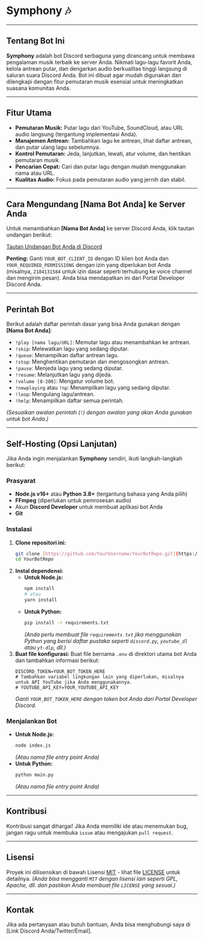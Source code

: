 # Symphony 🎶

---

## Tentang Bot Ini

**Symphony** adalah bot Discord serbaguna yang dirancang untuk membawa pengalaman musik terbaik ke server Anda. Nikmati lagu-lagu favorit Anda, kelola antrean putar, dan dengarkan audio berkualitas tinggi langsung di saluran suara Discord Anda. Bot ini dibuat agar mudah digunakan dan dilengkapi dengan fitur pemutaran musik esensial untuk meningkatkan suasana komunitas Anda.

---

## Fitur Utama

* **Pemutaran Musik:** Putar lagu dari YouTube, SoundCloud, atau URL audio langsung (tergantung implementasi Anda).
* **Manajemen Antrean:** Tambahkan lagu ke antrean, lihat daftar antrean, dan putar ulang lagu sebelumnya.
* **Kontrol Pemutaran:** Jeda, lanjutkan, lewati, atur volume, dan hentikan pemutaran musik.
* **Pencarian Cepat:** Cari dan putar lagu dengan mudah menggunakan nama atau URL.
* **Kualitas Audio:** Fokus pada pemutaran audio yang jernih dan stabil.

---

## Cara Mengundang [Nama Bot Anda] ke Server Anda

Untuk menambahkan **[Nama Bot Anda]** ke server Discord Anda, klik tautan undangan berikut:

[Tautan Undangan Bot Anda di Discord](https://discord.com/oauth2/authorize?client_id=YOUR_BOT_CLIENT_ID&permissions=YOUR_REQUIRED_PERMISSIONS&scope=bot%20applications.commands)

**Penting:** Ganti `YOUR_BOT_CLIENT_ID` dengan ID klien bot Anda dan `YOUR_REQUIRED_PERMISSIONS` dengan izin yang diperlukan bot Anda (misalnya, `2184131584` untuk izin dasar seperti terhubung ke voice channel dan mengirim pesan). Anda bisa mendapatkan ini dari Portal Developer Discord Anda.

---

## Perintah Bot

Berikut adalah daftar perintah dasar yang bisa Anda gunakan dengan **[Nama Bot Anda]**:

* `!play [nama lagu/URL]`: Memutar lagu atau menambahkan ke antrean.
* `!skip`: Melewatkan lagu yang sedang diputar.
* `!queue`: Menampilkan daftar antrean lagu.
* `!stop`: Menghentikan pemutaran dan mengosongkan antrean.
* `!pause`: Menjeda lagu yang sedang diputar.
* `!resume`: Melanjutkan lagu yang dijeda.
* `!volume [0-200]`: Mengatur volume bot.
* `!nowplaying` atau `!np`: Menampilkan lagu yang sedang diputar.
* `!loop`: Mengulang lagu/antrean.
* `!help`: Menampilkan daftar semua perintah.

*(Sesuaikan awalan perintah (`!`) dengan awalan yang akan Anda gunakan untuk bot Anda.)*

---

## Self-Hosting (Opsi Lanjutan)

Jika Anda ingin menjalankan **Symphony** sendiri, ikuti langkah-langkah berikut:

### Prasyarat

* **Node.js v16+** atau **Python 3.8+** (tergantung bahasa yang Anda pilih)
* **FFmpeg** (diperlukan untuk pemrosesan audio)
* Akun **Discord Developer** untuk membuat aplikasi bot Anda
* **Git**

### Instalasi

1.  **Clone repositori ini:**
    ```bash
    git clone [https://github.com/YourUsername/YourBotRepo.git](https://github.com/YourUsername/YourBotRepo.git)
    cd YourBotRepo
    ```
2.  **Instal dependensi:**
    * **Untuk Node.js:**
        ```bash
        npm install
        # atau
        yarn install
        ```
    * **Untuk Python:**
        ```bash
        pip install -r requirements.txt
        ```
        *(Anda perlu membuat file `requirements.txt` jika menggunakan Python yang berisi daftar pustaka seperti `discord.py`, `youtube_dl` atau `yt-dlp`, dll.)*
3.  **Buat file konfigurasi:**
    Buat file bernama `.env` di direktori utama bot Anda dan tambahkan informasi berikut:
    ```env
    DISCORD_TOKEN=YOUR_BOT_TOKEN_HERE
    # Tambahkan variabel lingkungan lain yang diperlukan, misalnya untuk API YouTube jika Anda menggunakannya.
    # YOUTUBE_API_KEY=YOUR_YOUTUBE_API_KEY
    ```
    *Ganti `YOUR_BOT_TOKEN_HERE` dengan token bot Anda dari Portal Developer Discord.*

### Menjalankan Bot

* **Untuk Node.js:**
    ```bash
    node index.js
    ```
    *(Atau nama file entry point Anda)*
* **Untuk Python:**
    ```bash
    python main.py
    ```
    *(Atau nama file entry point Anda)*

---

## Kontribusi

Kontribusi sangat dihargai! Jika Anda memiliki ide atau menemukan bug, jangan ragu untuk membuka `issue` atau mengajukan `pull request`.

---

## Lisensi

Proyek ini dilisensikan di bawah Lisensi [MIT](LICENSE) - lihat file [LICENSE](LICENSE) untuk detailnya.
*(Anda bisa mengganti `MIT` dengan lisensi lain seperti GPL, Apache, dll. dan pastikan Anda membuat file `LICENSE` yang sesuai.)*

---

## Kontak

Jika ada pertanyaan atau butuh bantuan, Anda bisa menghubungi saya di [Link Discord Anda/Twitter/Email].
